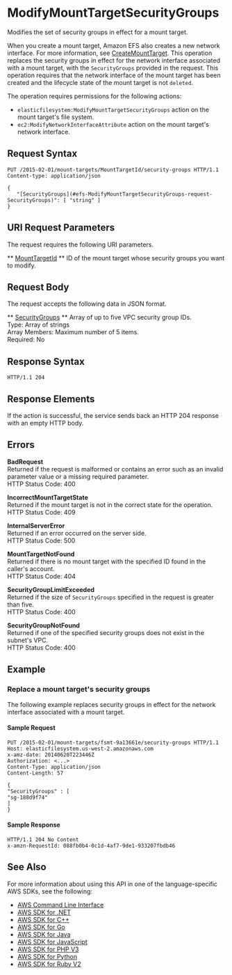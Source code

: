 # ModifyMountTargetSecurityGroups<a name="API_ModifyMountTargetSecurityGroups"></a>

Modifies the set of security groups in effect for a mount target\.

When you create a mount target, Amazon EFS also creates a new network interface\. For more information, see [CreateMountTarget](API_CreateMountTarget.md)\. This operation replaces the security groups in effect for the network interface associated with a mount target, with the `SecurityGroups` provided in the request\. This operation requires that the network interface of the mount target has been created and the lifecycle state of the mount target is not `deleted`\. 

The operation requires permissions for the following actions:
+  `elasticfilesystem:ModifyMountTargetSecurityGroups` action on the mount target's file system\. 
+  `ec2:ModifyNetworkInterfaceAttribute` action on the mount target's network interface\. 

## Request Syntax<a name="API_ModifyMountTargetSecurityGroups_RequestSyntax"></a>

```
PUT /2015-02-01/mount-targets/MountTargetId/security-groups HTTP/1.1
Content-type: application/json

{
   "[SecurityGroups](#efs-ModifyMountTargetSecurityGroups-request-SecurityGroups)": [ "string" ]
}
```

## URI Request Parameters<a name="API_ModifyMountTargetSecurityGroups_RequestParameters"></a>

The request requires the following URI parameters\.

 ** [MountTargetId](#API_ModifyMountTargetSecurityGroups_RequestSyntax) **   <a name="efs-ModifyMountTargetSecurityGroups-request-MountTargetId"></a>
ID of the mount target whose security groups you want to modify\.

## Request Body<a name="API_ModifyMountTargetSecurityGroups_RequestBody"></a>

The request accepts the following data in JSON format\.

 ** [SecurityGroups](#API_ModifyMountTargetSecurityGroups_RequestSyntax) **   <a name="efs-ModifyMountTargetSecurityGroups-request-SecurityGroups"></a>
Array of up to five VPC security group IDs\.  
Type: Array of strings  
Array Members: Maximum number of 5 items\.  
Required: No

## Response Syntax<a name="API_ModifyMountTargetSecurityGroups_ResponseSyntax"></a>

```
HTTP/1.1 204
```

## Response Elements<a name="API_ModifyMountTargetSecurityGroups_ResponseElements"></a>

If the action is successful, the service sends back an HTTP 204 response with an empty HTTP body\.

## Errors<a name="API_ModifyMountTargetSecurityGroups_Errors"></a>

 **BadRequest**   
Returned if the request is malformed or contains an error such as an invalid parameter value or a missing required parameter\.  
HTTP Status Code: 400

 **IncorrectMountTargetState**   
Returned if the mount target is not in the correct state for the operation\.  
HTTP Status Code: 409

 **InternalServerError**   
Returned if an error occurred on the server side\.  
HTTP Status Code: 500

 **MountTargetNotFound**   
Returned if there is no mount target with the specified ID found in the caller's account\.  
HTTP Status Code: 404

 **SecurityGroupLimitExceeded**   
Returned if the size of `SecurityGroups` specified in the request is greater than five\.  
HTTP Status Code: 400

 **SecurityGroupNotFound**   
Returned if one of the specified security groups does not exist in the subnet's VPC\.  
HTTP Status Code: 400

## Example<a name="API_ModifyMountTargetSecurityGroups_Examples"></a>

### Replace a mount target's security groups<a name="API_ModifyMountTargetSecurityGroups_Example_1"></a>

 The following example replaces security groups in effect for the network interface associated with a mount target\. 

#### Sample Request<a name="API_ModifyMountTargetSecurityGroups_Example_1_Request"></a>

```
PUT /2015-02-01/mount-targets/fsmt-9a13661e/security-groups HTTP/1.1
Host: elasticfilesystem.us-west-2.amazonaws.com
x-amz-date: 20140620T223446Z
Authorization: <...>
Content-Type: application/json
Content-Length: 57

{
"SecurityGroups" : [
"sg-188d9f74"
]
}
```

#### Sample Response<a name="API_ModifyMountTargetSecurityGroups_Example_1_Response"></a>

```
HTTP/1.1 204 No Content
x-amzn-RequestId: 088fb0b4-0c1d-4af7-9de1-933207fbdb46
```

## See Also<a name="API_ModifyMountTargetSecurityGroups_SeeAlso"></a>

For more information about using this API in one of the language\-specific AWS SDKs, see the following:
+  [AWS Command Line Interface](http://docs.aws.amazon.com/goto/aws-cli/elasticfilesystem-2015-02-01/ModifyMountTargetSecurityGroups) 
+  [AWS SDK for \.NET](http://docs.aws.amazon.com/goto/DotNetSDKV3/elasticfilesystem-2015-02-01/ModifyMountTargetSecurityGroups) 
+  [AWS SDK for C\+\+](http://docs.aws.amazon.com/goto/SdkForCpp/elasticfilesystem-2015-02-01/ModifyMountTargetSecurityGroups) 
+  [AWS SDK for Go](http://docs.aws.amazon.com/goto/SdkForGoV1/elasticfilesystem-2015-02-01/ModifyMountTargetSecurityGroups) 
+  [AWS SDK for Java](http://docs.aws.amazon.com/goto/SdkForJava/elasticfilesystem-2015-02-01/ModifyMountTargetSecurityGroups) 
+  [AWS SDK for JavaScript](http://docs.aws.amazon.com/goto/AWSJavaScriptSDK/elasticfilesystem-2015-02-01/ModifyMountTargetSecurityGroups) 
+  [AWS SDK for PHP V3](http://docs.aws.amazon.com/goto/SdkForPHPV3/elasticfilesystem-2015-02-01/ModifyMountTargetSecurityGroups) 
+  [AWS SDK for Python](http://docs.aws.amazon.com/goto/boto3/elasticfilesystem-2015-02-01/ModifyMountTargetSecurityGroups) 
+  [AWS SDK for Ruby V2](http://docs.aws.amazon.com/goto/SdkForRubyV2/elasticfilesystem-2015-02-01/ModifyMountTargetSecurityGroups) 